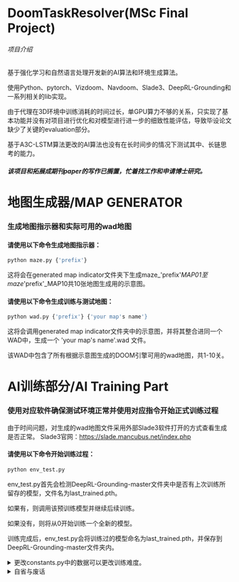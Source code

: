 # DoomTaskResolver(MSc Final Project)
###### 项目介绍

基于强化学习和自然语言处理开发新的AI算法和环境生成算法。

使用Python、pytorch、Vizdoom、Navdoom、Slade3、DeepRL-Grounding和一系列相关的lib实现。

由于代理在3D环境中训练消耗的时间过长，单GPU算力不够的关系，只实现了基本功能并没有对项目进行优化和对模型进行进一步的细致性能评估，导致毕设论文缺少了关键的evaluation部分。

基于A3C-LSTM算法更改的AI算法也没有在长时间步的情况下测试其中、长链思考的能力。


##### 该项目和拓展成期刊paper的写作已搁置，忙着找工作和申请博士研究。




# 地图生成器/MAP GENERATOR


### 生成地图指示器和实际可用的wad地图
#### 请使用以下命令生成地图指示器：
```python
python maze.py {'prefix'}
```
这将会在generated map indicator文件夹下生成maze_'prefix'_MAP01至maze_'prefix'_MAP10共10张地图生成用的示意图。


#### 请使用以下命令生成训练与测试地图：
```python
python wad.py {'prefix'} {'your map's name'}
```
这将会调用generated map indicator文件夹中的示意图，并将其整合进同一个WAD中，生成一个 'your map's name'.wad 文件。

该WAD中包含了所有根据示意图生成的DOOM引擎可用的wad地图，共1-10关。


# AI训练部分/AI Training Part
### 使用对应软件确保测试环境正常并使用对应指令开始正式训练过程
由于时间问题，对生成的wad地图文件采用外部Slade3软件打开的方式查看生成是否正常。
Slade3官网：https://slade.mancubus.net/index.php

#### 请使用以下命令开始训练过程：
```python
python env_test.py
```
env_test.py首先会检测DeepRL-Grounding-master文件夹中是否有上次训练所留存的模型，文件名为last_trained.pth。

如果有，则调用该预训练模型并继续后续训练。

如果没有，则将从0开始训练一个全新的模型。

训练完成后，env_test.py会将训练过的模型命名为last_trained.pth，并保存到DeepRL-Grounding-master文件夹内。


<details>
	<summary>更改constants.py中的数据可以更改训练难度。</summary>

```
 	SIZE_THRESHOLD:物品大小阈值。大于阈值则该物品为大，小于阈值则该物品为小。

	REWARD_THRESHOLD_DISTANCE：给于奖励的触发距离阈值。代理与物品间的距离小于这个距离，则认为代理获得了该物品，给于对应奖励。'Doom引擎中，通过检测玩家的hitbox与物品碰撞箱是否接触来判定是否捡起物品，可拾取物品的碰撞箱大小通常为20。'

	CORRECT_OBJECT_REWARD：奖励值。用于强化学习部分的奖惩机制实现。

	WRONG_OBJECT_REWARD：惩罚值。用于强化学习部分的奖惩机制实现。

 	MAP_SIZE_X, MAP_SIZE_Y:地图XY轴大小。用于地图生成。过大的地图会导致地形变复杂，代理在探索过程中的寻路时间会变长。

 其余变量为原项目中的变量，训练过程中并未用到，因此保留并未更改。
```
</details>






<details>
  <summary>自省与废话</summary>

  ###### 没能彻底完成该项目也算是一年硕的遗憾，但至少学到了非常多的相关知识，值得。

  ###### 正在思考通过将Socratic Learning这种方法和LLM相结合来实现让AI拥有真正的，自我思考、自我递归的能力。但是Scoratic Learning也有其局限性，算力消耗会进一步提高。

  ###### 开源是当初和导师共同讨论的事，我个人一直都认为开源是计算机创新进步的动力之一，人人敝帚自珍反倒是一种阻力。
</details>

